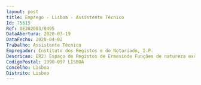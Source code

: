 ```yaml
--- 
layout: post
title: Emprego - Lisboa - Assistente Técnico
Id: 75615
Ref: OE202003/0495
DataAbertura: 2020-03-19
DataFecho: 2020-04-02
Trabalho: Assistente Técnico
Empregador: Instituto dos Registos e do Notariado, I.P.
Descricao: ER2) Espaço de Registos de Ermesinde Funções de natureza executiva, com base em diretivas bem definidas e instruções gerais, de grau médio de complexidade, nas áreas do Cartão de Cidadão e Passaporte Eletrónico Português.
CodigoPostal: 1990-097 LISBOA
Concelho: Lisboa
Distrito: Lisboa
--- 
```

